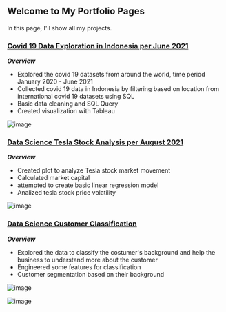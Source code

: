 ## Welcome to My Portfolio Pages

In this page, I'll show all my projects.

### [Covid 19 Data Exploration in Indonesia per June 2021](https://github.com/gilarndw/AnalystPortfolioProjects)
***Overview***
* Explored the covid 19 datasets from around the world, time period January 2020 - June 2021
* Collected covid 19 data in Indonesia by filtering based on location from international covid 19 datasets using SQL
* Basic data cleaning and SQL Query
* Created visualization with Tableau

![image](https://user-images.githubusercontent.com/60825743/137608294-43d24bb9-162a-4212-a1a9-bc6be2cf4a7e.png)


### [Data Science Tesla Stock Analysis per August 2021](https://github.com/gilarndw/Data_Science_proj)
***Overview***
* Created plot to analyze Tesla stock market movement
* Calculated market capital
* attempted to create basic linear regression model 
* Analized tesla stock price volatility

![image](https://user-images.githubusercontent.com/60825743/137608352-face888c-8a33-4292-8256-26921570ad24.png)


### [Data Science Customer Classification](https://github.com/gilarndw/ds_customer_classification)
***Overview***
* Explored the data to classify the costumer's background and help the business to understand more about the customer
* Engineered some features for classification
* Customer segmentation based on their background

![image](https://user-images.githubusercontent.com/60825743/137608307-256839f2-c940-40ec-a399-f518c88909b1.png)

![image](https://user-images.githubusercontent.com/60825743/137608310-adc03996-d712-49d3-aade-fe6c34cf6aca.png)


